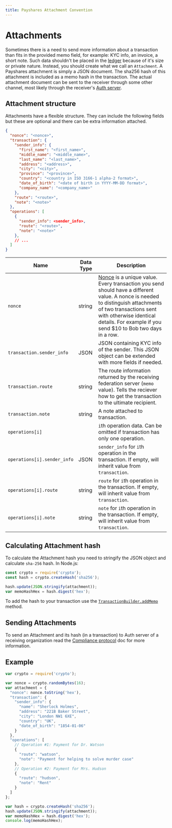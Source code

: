 ```yaml
---
title: Payshares Attachment Convention
---
```


# Attachments

Sometimes there is a need to send more information about a transaction than fits in the provided memo field, for example: KYC info, an invoice, a short note. Such data shouldn't be placed in the [ledger](./concepts/ledger.md) because of it's size or private nature. Instead, you should create what we call an `Attachment`. A Payshares attachment is simply a JSON document. The sha256 hash of this attachment is included as a memo hash in the transaction. The actual attachment document can be sent to the receiver through some other channel, most likely through the receiver's [Auth server](./compliance-protocol.md).

## Attachment structure

Attachments have a flexible structure. They can include the following fields but these are optional and there can be extra information attached.

```json
{
  "nonce": "<nonce>",
  "transaction": {
    "sender_info": {
      "first_name": "<first_name>",
      "middle_name": "<middle_name>",
      "last_name": "<last_name>",
      "address": "<address>",
      "city": "<city>",
      "province": "<province>",
      "country": "<country in ISO 3166-1 alpha-2 format>",
      "date_of_birth": "<date of birth in YYYY-MM-DD format>",
      "company_name": "<company_name>"
    },
    "route": "<route>",
    "note": "<note>"
  },
  "operations": [
    {
      "sender_info": <sender_info>,
      "route": "<route>",
      "note": "<note>"
    },
    // ...
  ]
}
```

Name | Data Type | Description
-----|-----------|------------
`nonce` | string | [Nonce](https://en.wikipedia.org/wiki/Cryptographic_nonce) is a unique value. Every transaction you send should have a different value. A nonce is needed to distinguish attachments of two transactions sent with otherwise identical details. For example if you send $10 to Bob two days in a row.
`transaction.sender_info` | JSON | JSON containing KYC info of the sender. This JSON object can be extended with more fields if needed.
`transaction.route` | string | The route information returned by the receiving federation server (`memo` value). Tells the reciever how to get the transaction to the ultimate recipient. 
`transaction.note` | string | A note attached to transaction.
`operations[i]` | | `i`th operation data. Can be omitted if transaction has only one operation.
`operations[i].sender_info` | JSON | `sender_info` for `i`th operation in the transaction. If empty, will inherit value from `transaction`.
`operations[i].route` | string | `route` for `i`th operation in the transaction. If empty, will inherit value from `transaction`.
`operations[i].note` | string | `note` for `i`th operation in the transaction. If empty, will inherit value from `transaction`.

## Calculating Attachment hash

To calculate the Attachment hash you need to stringify the JSON object and calculate `sha-256` hash. In Node.js:

```js
const crypto = require('crypto');
const hash = crypto.createHash('sha256');

hash.update(JSON.stringify(attachment));
var memoHashHex = hash.digest('hex');
```

To add the hash to your transaction use the [`TransactionBuilder.addMemo`](http://payshares.github.io/js-payshares-base/TransactionBuilder.html#addMemo) method.

## Sending Attachments

To send an Attachment and its hash (in a transaction) to Auth server of a receiving organization read the [Compliance protocol](./compliance-protocol.md) doc for more information.

## Example

```js
var crypto = require('crypto');

var nonce = crypto.randomBytes(16);
var attachment = {
  "nonce": nonce.toString('hex'),
  "transaction": {
    "sender_info": {
      "name": "Sherlock Holmes",
      "address": "221B Baker Street",
      "city": "London NW1 6XE",
      "country": "UK",
      "date_of_birth": "1854-01-06"
    }
  },
  "operations": [
    // Operation #1: Payment for Dr. Watson
    {
      "route": "watson",
      "note": "Payment for helping to solve murder case"
    },
    // Operation #2: Payment for Mrs. Hudson
    {
      "route": "hudson",
      "note": "Rent"
    }
  ]
};

var hash = crypto.createHash('sha256');
hash.update(JSON.stringify(attachment));
var memoHashHex = hash.digest('hex');
console.log(memoHashHex);
```
